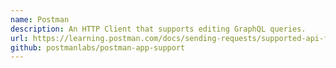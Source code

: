 ```yaml
---
name: Postman
description: An HTTP Client that supports editing GraphQL queries.
url: https://learning.postman.com/docs/sending-requests/supported-api-frameworks/graphql/
github: postmanlabs/postman-app-support
---
```

